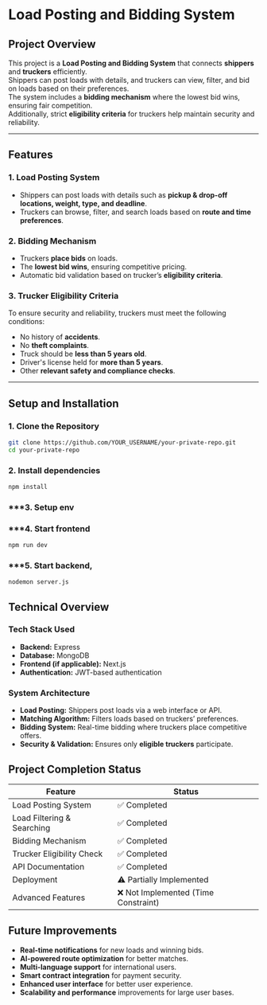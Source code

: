 # **Load Posting and Bidding System**  

## **Project Overview**  
This project is a **Load Posting and Bidding System** that connects **shippers** and **truckers** efficiently.  
Shippers can post loads with details, and truckers can view, filter, and bid on loads based on their preferences.  
The system includes a **bidding mechanism** where the lowest bid wins, ensuring fair competition.  
Additionally, strict **eligibility criteria** for truckers help maintain security and reliability.  

---

## **Features**  

### **1. Load Posting System**  
- Shippers can post loads with details such as **pickup & drop-off locations, weight, type, and deadline**.  
- Truckers can browse, filter, and search loads based on **route and time preferences**.  

### **2. Bidding Mechanism**  
- Truckers **place bids** on loads.  
- The **lowest bid wins**, ensuring competitive pricing.  
- Automatic bid validation based on trucker’s **eligibility criteria**.  

### **3. Trucker Eligibility Criteria**  
To ensure security and reliability, truckers must meet the following conditions:  
- No history of **accidents**.  
- No **theft complaints**.  
- Truck should be **less than 5 years old**.  
- Driver's license held for **more than 5 years**.  
- Other **relevant safety and compliance checks**.  

---

## **Setup and Installation**  

### **1. Clone the Repository**  
```bash
git clone https://github.com/YOUR_USERNAME/your-private-repo.git
cd your-private-repo
```
### **2. Install dependencies**  
```bash
npm install
```
### ***3. Setup env

### ***4. Start frontend
```bash
npm run dev
```

### ***5. Start backend,
```bash
nodemon server.js
```



## **Technical Overview**  

### **Tech Stack Used**  
- **Backend:** Express  
- **Database:** MongoDB
- **Frontend (if applicable):** Next.js 
- **Authentication:** JWT-based authentication  

### **System Architecture**  
- **Load Posting:** Shippers post loads via a web interface or API.  
- **Matching Algorithm:** Filters loads based on truckers’ preferences.  
- **Bidding System:** Real-time bidding where truckers place competitive offers.  
- **Security & Validation:** Ensures only **eligible truckers** participate.  

## **Project Completion Status**  

| Feature                     | Status                      |
|-----------------------------|----------------------------|
| Load Posting System         | ✅ Completed               |
| Load Filtering & Searching  | ✅ Completed               |
| Bidding Mechanism           | ✅ Completed               |
| Trucker Eligibility Check   | ✅ Completed               |
| API Documentation           | ✅ Completed               |
| Deployment                  | ⚠️ Partially Implemented   |
| Advanced Features           | ❌ Not Implemented (Time Constraint) |


## **Future Improvements**  
- **Real-time notifications** for new loads and winning bids.  
- **AI-powered route optimization** for better matches.  
- **Multi-language support** for international users.  
- **Smart contract integration** for payment security.  
- **Enhanced user interface** for better user experience.
- **Scalability and performance** improvements for large user bases.
